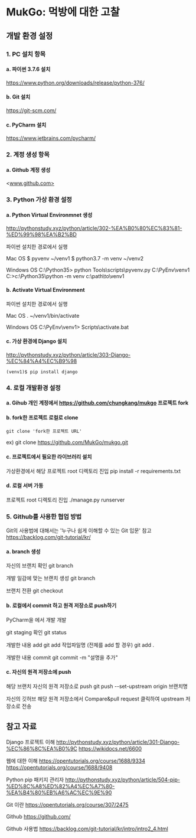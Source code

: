 # MukGo: 먹방에 대한 고찰

## 개발 환경 설정
### 1. PC 설치 항목
#### a. 파이썬 3.7.6 설치
<https://www.python.org/downloads/release/python-376/>

#### b. Git 설치
<https://git-scm.com/>

#### c. PyCharm 설치
<https://www.jetbrains.com/pycharm/>

### 2. 계정 생성 항목
#### a. Github 계정 생성
<www.github.com>

### 3. Python 가상 환경 설정
#### a. Python Virtual Environmnet 생성
<http://pythonstudy.xyz/python/article/302-%EA%B0%80%EC%83%81-%ED%99%98%EA%B2%BD>
	
파이썬 설치한 경로에서 실행

Mac OS
	$ pyvenv ~/venv1
	$ python3.7 -m venv ~/venv2

Windows OS
	C:\Python35> python Tools\scripts\pyvenv.py C:\PyEnv\venv1
	C:\>c:\Python35\python -m venv c:\path\to\venv1

#### b. Activate Virtual Environment
파이썬 설치한 경로에서 실행

Mac OS
	. ~/venv1/bin/activate

Windows OS
	C:\PyEnv\venv1> Scripts\activate.bat

#### c. 가상 환경에 Django 설치
<http://pythonstudy.xyz/python/article/303-Django-%EC%84%A4%EC%B9%98>

	(venv1)$ pip install django

### 4. 로컬 개발환경 설정
#### a. Gihub 개인 계정에서 https://github.com/chungkang/mukgo 프로젝트 fork

#### b. fork한 프로젝트 로컬로 clone
	git clone 'fork한 프로젝트 URL'
ex) git clone https://github.com/MukGo/mukgo.git
		
#### c. 프로젝트에서 필요한 라이브러리 설치
가상환경에서 해당 프로젝트 root 디렉토리 진입
	pip install -r requirements.txt
		
#### d. 로컬 서버 가동
프로젝트 root 디렉토리 진입
	./manage.py runserver

### 5. Github를 사용한 협업 방법
Git의 사용법에 대해서는 '누구나 쉽게 이해할 수 있는 Git 입문' 참고
<https://backlog.com/git-tutorial/kr/>

#### a. branch 생성
자신의 브랜치 확인
	git branch
	
개발 일감에 맞는 브랜치 생성
	git branch <branchname>
		
브랜치 전환
	git checkout <branchname>
	
#### b. 로컬에서 commit 하고 원격 저장소로 push하기
PyCharm을 에서 개발 개발

git staging 확인
	git status

개발한 내용 add
	git add 작업파일명
	(전체를 add 할 경우) git add .

개발한 내용 commit
	git commit -m "설명을 추가"
		
#### c. 자신의 원격 저장소에 push
해당 브랜치 자신의 원격 저장소로 push
	git push --set-upstream origin 브랜치명
		
자신의 깃허브 해당 원격 저장소에서 Compare&pull request 클릭하여 upstream 저장소로 전송




## 참고 자료
Django 프로젝트 이해
http://pythonstudy.xyz/python/article/301-Django-%EC%86%8C%EA%B0%9C
https://wikidocs.net/6600

웹에 대한 이해
https://opentutorials.org/course/1688/9334
https://opentutorials.org/course/1688/9408

Python pip 패키지 관리자
http://pythonstudy.xyz/python/article/504-pip-%ED%8C%A8%ED%82%A4%EC%A7%80-%EA%B4%80%EB%A6%AC%EC%9E%90

Git 이란
https://opentutorials.org/course/307/2475


Github 
https://github.com/

Github 사용법
https://backlog.com/git-tutorial/kr/intro/intro2_4.html

